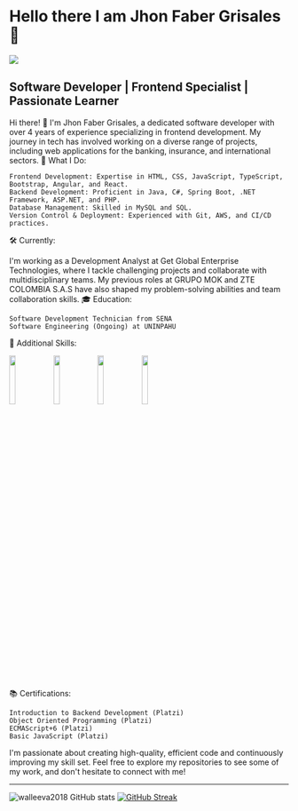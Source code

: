# Hello there I am Jhon Faber Grisales👋
![](https://github.com/halfrost/halfrost/blob/master/icons/header_.png)
## Software Developer | Frontend Specialist | Passionate Learner

Hi there! 👋 I'm Jhon Faber Grisales, a dedicated software developer with over 4 years of experience specializing in frontend development. My journey in tech has involved working on a diverse range of projects, including web applications for the banking, insurance, and international sectors.
🚀 What I Do:

    Frontend Development: Expertise in HTML, CSS, JavaScript, TypeScript, Bootstrap, Angular, and React.
    Backend Development: Proficient in Java, C#, Spring Boot, .NET Framework, ASP.NET, and PHP.
    Database Management: Skilled in MySQL and SQL.
    Version Control & Deployment: Experienced with Git, AWS, and CI/CD practices.

🛠️ Currently:

I'm working as a Development Analyst at Get Global Enterprise Technologies, where I tackle challenging projects and collaborate with multidisciplinary teams. My previous roles at GRUPO MOK and ZTE COLOMBIA S.A.S have also shaped my problem-solving abilities and team collaboration skills.
🎓 Education:

    Software Development Technician from SENA
    Software Engineering (Ongoing) at UNINPAHU

🌟 Additional Skills:
<P>
  <code><img width="15%" src="https://www.vectorlogo.zone/logos/javascript/javascript-ar21.svg"></code>
  <code><img width="15%" src="https://www.vectorlogo.zone/logos/typescriptlang/typescriptlang-ar21.svg"></code>
  <code><img width="15%" src="https://www.vectorlogo.zone/logos/python/python-ar21.svg"></code>
  <code><img width="15%" src="https://www.vectorlogo.zone/logos/golang/golang-ar21.svg"></code>
  <br />
</p>

📚 Certifications:

    Introduction to Backend Development (Platzi)
    Object Oriented Programming (Platzi)
    ECMAScript+6 (Platzi)
    Basic JavaScript (Platzi)

I'm passionate about creating high-quality, efficient code and continuously improving my skill set. Feel free to explore my repositories to see some of my work, and don't hesitate to connect with me!

----
![walleeva2018 GitHub stats](https://github-readme-stats.vercel.app/api?username=FaberGrisales&show_icons=true&theme=radical) 
[![GitHub Streak](https://github-readme-streak-stats.herokuapp.com?user=FaberGrisales&theme=blueberry-duo&hide_border=true&border_radius=6&date_format=M%20j%5B%2C%20Y%5D&card_width=504)](https://git.io/streak-stats)
